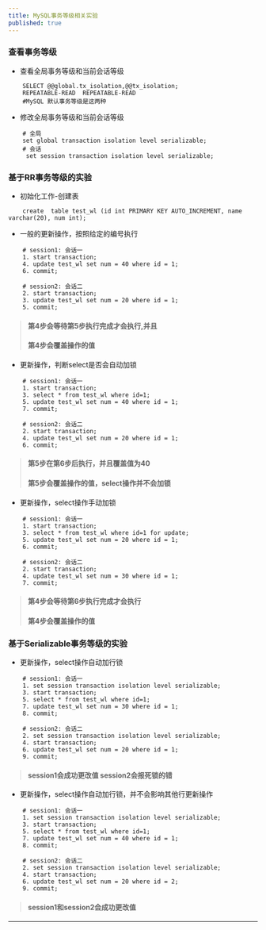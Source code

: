 ```yaml
---
title: MySQL事务等级相关实验
published: true
---
```


### [](#header-3)查看事务等级

*   查看全局事务等级和当前会话等级

```
    SELECT @@global.tx_isolation,@@tx_isolation;
    REPEATABLE-READ  REPEATABLE-READ
    #MySQL 默认事务等级是这两种
```

*   修改全局事务等级和当前会话等级

```
    # 全局
    set global transaction isolation level serializable;
    # 会话
     set session transaction isolation level serializable;
```


### [](#header-3)基于RR事务等级的实验

*   初始化工作-创建表

```
    create  table test_wl (id int PRIMARY KEY AUTO_INCREMENT, name varchar(20), num int);
```

*   一般的更新操作，按照给定的编号执行

```
    # session1: 会话一
    1. start transaction;
    4. update test_wl set num = 40 where id = 1;
    6. commit;

    # session2: 会话二
    2. start transaction;
    3. update test_wl set num = 20 where id = 1;
    5. commit;
```

> #### 第4步会等待第5步执行完成才会执行,并且
> 
> #### 第4步会覆盖操作的值


*   更新操作，判断select是否会自动加锁

```
    # session1: 会话一
    1. start transaction;
    3. select * from test_wl where id=1;
    5. update test_wl set num = 40 where id = 1;
    7. commit;

    # session2: 会话二
    2. start transaction;
    4. update test_wl set num = 20 where id = 1;
    6. commit;
```

> #### 第5步在第6步后执行，并且覆盖值为40
> 
> #### 第5步会覆盖操作的值，select操作并不会加锁


*   更新操作，select操作手动加锁

```
    # session1: 会话一
    1. start transaction;
    3. select * from test_wl where id=1 for update;
    5. update test_wl set num = 20 where id = 1;
    6. commit;

    # session2: 会话二
    2. start transaction;
    4. update test_wl set num = 30 where id = 1;
    7. commit;
```

> #### 第4步会等待第6步执行完成才会执行
> 
> #### 第4步会覆盖操作的值


### [](#header-3)基于Serializable事务等级的实验

*   更新操作，select操作自动加行锁

```
    # session1: 会话一
    1. set session transaction isolation level serializable; 
    3. start transaction;
    5. select * from test_wl where id=1;
    7. update test_wl set num = 30 where id = 1;
    8. commit;

    # session2: 会话二
    2. set session transaction isolation level serializable; 
    4. start transaction;
    6. update test_wl set num = 20 where id = 1;
    9. commit;
```

> #### session1会成功更改值 session2会报死锁的错

*   更新操作，select操作自动加行锁，并不会影响其他行更新操作

```
    # session1: 会话一
    1. set session transaction isolation level serializable; 
    3. start transaction;
    5. select * from test_wl where id=1;
    7. update test_wl set num = 40 where id = 1;
    8. commit;

    # session2: 会话二
    2. set session transaction isolation level serializable; 
    4. start transaction;
    6. update test_wl set num = 20 where id = 2;
    9. commit;
```

> #### session1和session2会成功更改值

* * *
